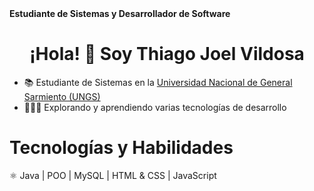 <strong aling="center">
  Estudiante de Sistemas y Desarrollador de Software
</strong>

<h1 align="center">
  ¡Hola! 👋 Soy Thiago Joel Vildosa
</h1>

- 📚 Estudiante de Sistemas en la [Universidad Nacional de General Sarmiento (UNGS)](https://www.ungs.edu.ar/)
- 👨🏼‍💻 Explorando y aprendiendo varias tecnologías de desarrollo

# Tecnologías y Habilidades

⚛️ Java | POO | MySQL | HTML & CSS | JavaScript
